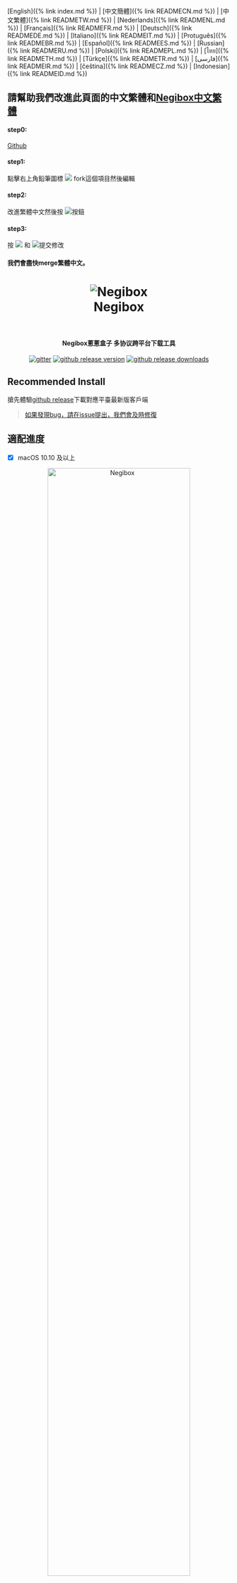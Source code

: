 [English]({% link index.md %}) |
[中文簡體]({% link READMECN.md %}) |
[中文繁體]({% link READMETW.md %}) |
[Nederlands]({% link READMENL.md %}) |
[Français]({% link READMEFR.md %}) |
[Deutsch]({% link READMEDE.md %}) |
[Italiano]({% link READMEIT.md %}) |
[Protuguês]({% link READMEBR.md %}) |
[Español]({% link READMEES.md %}) |
[Russian]({% link READMERU.md %}) |
[Polski]({% link READMEPL.md %}) |
[ไทย]({% link READMETH.md %}) |
[Türkçe]({% link READMETR.md %}) |
[فارسی]({% link READMEIR.md %}) |
[čeština]({% link READMECZ.md %}) |
[Indonesian]({% link READMEID.md %})

## 請幫助我們改進此頁面的中文繁體和[Negibox中文繁體](https://github.com/hugetiny/negibox/blob/master/translate/zh_TW.js)
#### step0:
[Github](https://github.com/hugetiny/negibox/blob/master/READMETW.md)

#### step1:
點擊右上角鉛筆圖標 <img src="imgs/pencil.png"> fork這個項目然後編輯
#### step2:
改進繁體中文然後按
<img src="imgs/propose.png">按鈕

#### step3:
按
<img src="imgs/create-pull-request.png">
和
<img src="imgs/create-pull-request1.png">提交修改

#### 我們會盡快merge繁體中文。

<h1 align="center">
    <img src="imgs/icon-gif.gif" alt="Negibox" >
  <br>
  Negibox
  <br>
  <br>
</h1>
<h4 align="center">Negibox蔥蔥盒子 多协议跨平台下载工具</h4>

<p align="center">
  <a href="https://gitter.im/negibox/community"><img src="https://img.shields.io/badge/gitter-join%20chat%20%E2%86%92-brightgreen.svg" alt="gitter"></a>
  <a href="https://github.com/hugetiny/negibox/releases"><img src="https://img.shields.io/github/release/hugetiny/negibox.svg" alt="github release version"></a>
  <a href="https://github.com/hugetiny/negibox/releases"><img src="https://img.shields.io/github/downloads/hugetiny/negibox/total.svg" alt="github release downloads"></a>

</p>

## Recommended Install
搶先體驗[github release](https://github.com/hugetiny/negibox/releases)下載對應平臺最新版客戶端
>[如果發現bug，請在issue提出，我們會及時修復](https://github.com/hugetiny/negibox/issues/new)



## 適配進度

- [x] macOS 10.10 及以上
<div align="center">
  <a href="https://github.com/hugetiny/negibox/releases">
    <img src="imgs/MacScreenShot.png" alt="Negibox" width="80%">
  </a>
    <br>
    <br>
</div>


- [x] Windows 7 及以上
<div align="center">
  <a href="https://github.com/hugetiny/negibox/releases">
    <img src="imgs/WindowsScreenShot.png" alt="Negibox" width="80%">
  </a>
    <br>
    <br>
</div>

##### Linux用戶:  Negibox用AppImage打包.理論上支持所有linux平臺(Debian|Ubuntu|Gentoo|Fedora|RHEL 6|OpenSUSE|OpenELEC|CentOS|RHEL 7|SLES10|SLES11|FreeBSD|Fedora|RHEL|NetBSD和其他衍生平臺).
運行Negibox必須安裝GUI,推薦GNOME或KDE.
<div align="center" >
                <img src="https://appimage.org/images/distributions/arch.svg" alt="Arch Linux" height="48" width="48">
                <img src="https://appimage.org/images/distributions/centos.svg" alt="CentOS" height="48" width="48">
                <img src="https://appimage.org/images/distributions/debian.svg" alt="debian" height="48" width="48">
                <img src="https://appimage.org/images/distributions/fedora.svg" alt="Fedora" height="48" width="48">
                <img src="https://appimage.org/images/distributions/opensuse.svg" alt="openSUSE" height="64" width="64">
                <img src="https://appimage.org/images/distributions/rh.svg" alt="Red Hat" height="48" width="128">
                <img src="https://appimage.org/images/distributions/ubuntu.svg" alt="Ubuntu" height="48" width="48"><br>
</div>
<div align="center">
  <a href="https://github.com/hugetiny/negibox/releases">
    <img src="imgs/UbuntuScreenShot.png" alt="Negibox" width="80%">
  </a>
    <br>
</div>
<div align="center">
  <a href="https://github.com/hugetiny/negibox/releases">
    <img src="imgs/centos.jpg" alt="Negibox" width="80%">
  </a>
    <br>
</div>
<div align="center">
  <a href="https://github.com/hugetiny/negibox/releases">
    <img src="imgs/fedora.jpg" alt="Negibox" width="80%">
  </a>
    <br>
    <br>
</div>


- [ ] iOS -- 開發中
- [ ] Android -- 開發中
<div align="center">
  <a href="https://github.com/hugetiny/negibox/releases">
    <img src="imgs/mobile.png" alt="Negibox" width="40%">
  </a>
    <br>
    <br>
</div>

##### 非原生平臺提供遠程控制功能
- [ ] 微信小程序 -- 0%
- [ ] 支付寶小程序 -- 0%
- [ ] 百度小程序 -- 0%
- [ ] 字節跳動小程序 -- 0%
- [ ] 快應用 -- 0%
- [ ] QQ輕應用 -- 0%
- [ ] html5 -- 0%

## 瀏覽器插件支持

- [ ] chrome，包括（UC瀏覽器，360瀏覽器，搜狗瀏覽器等, QQ瀏覽器等以chromium為核心的瀏覽器）
- [ ] firefox
- [ ] safari

## 下載協議支持

- [x] http
- [x] https
- [x] ftp
- [x] sftp
- [ ] ftps
- [x] magnet
- [x] BitTorrent
- [x] MetaLink
- [x] thunder 迅雷
- [x] flashget 快車
- [x] qqdl QQ旋風

## 雲端&後臺功能

- [ ] 路由器/NAS/雲端文件下載，同步，
- [ ] 雲視頻聚合，彈幕播放器
- [ ] 雲音樂聚合 -- 10%
- [ ] 雲軟件管家，App市場聚合


## 眾籌&贊助

感謝支持平凡前端的夢想

## 特別鳴謝
[aria2](https://github.com/aria2/aria2)

[webui-aria2](https://github.com/ziahamza/webui-aria2)

ariang

<img src="imgs/wechatsponse.jpeg" width="200px" />
<img src="imgs/alipaysponse.jpeg" width="200px" />

<a href="http://s04.flagcounter.com/more/Hb"><img src="https://s04.flagcounter.com/countxl/Hb/bg_141414/txt_EBEBEB/border_141414/columns_8/maxflags_32/viewers_Negibox/labels_0/pageviews_1/flags_0/percent_0/" alt="Flag Counter" border="0"></a>
<script>
(function(){
    var bp = document.createElement('script');
    var curProtocol = window.location.protocol.split(':')[0];
    if (curProtocol === 'https') {
        bp.src = 'https://zz.bdstatic.com/linksubmit/push.js';
    }
    else {
        bp.src = 'http://push.zhanzhang.baidu.com/push.js';
    }
    var s = document.getElementsByTagName("script")[0];
    s.parentNode.insertBefore(bp, s);
})();
</script>


